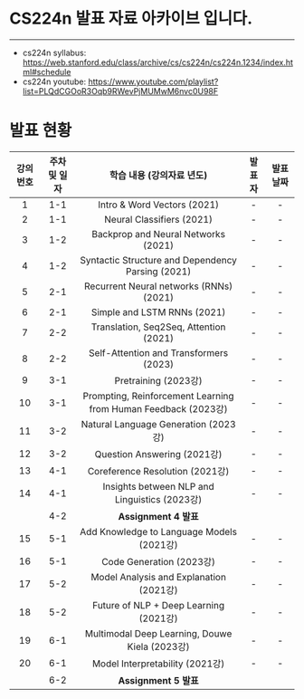 # CS224n 발표 자료 아카이브 입니다.
---

- cs224n syllabus: https://web.stanford.edu/class/archive/cs/cs224n/cs224n.1234/index.html#schedule
- cs224n youtube: https://www.youtube.com/playlist?list=PLQdCGOoR3Oqb9RWevPjMUMwM6nvc0U98F


# 발표 현황

| 강의 번호 | 주차 및 일자 |                             학습 내용 (강의자료 년도)                            | 발표자 | 발표 날짜 |
| :---: | :-----: | :-----------------------------------------------------------: | :-: | :---: |
|   1   |   1-1   |                  Intro & Word Vectors (2021)                  |  -  |   -   |
|   2   |   1-1   |                   Neural Classifiers (2021)                   |  -  |   -   |
|   3   |   1-2   |              Backprop and Neural Networks (2021)              |  -  |   -   |
|   4   |   1-2   |       Syntactic Structure and Dependency Parsing (2021)       |  -  |   -   |
|   5   |   2-1   |            Recurrent Neural networks (RNNs) (2021)            |  -  |   -   |
|   6   |   2-1   |                  Simple and LSTM RNNs (2021)                  |  -  |   -   |
|   7   |   2-2   |            Translation, Seq2Seq, Attention (2021)             |  -  |   -   |
|   8   |   2-2   |            Self-Attention and Transformers (2023)             |  -  |   -   |
|   9   |   3-1   |                      Pretraining (2023강)                      |  -  |   -   |
|  10   |   3-1   | Prompting, Reinforcement Learning from Human Feedback (2023강) |  -  |   -   |
|  11   |   3-2   |              Natural Language Generation (2023강)              |  -  |   -   |
|  12   |   3-2   |                  Question Answering (2021강)                   |  -  |   -   |
|  13   |   4-1   |                Coreference Resolution (2021강)                 |  -  |   -   |
|  14   |   4-1   |         Insights between NLP and Linguistics (2023강)          |  -  |   -   |
|       |   4-2   |                      **Assignment 4 발표**                      |     |       |
|  15   |   5-1   |           Add Knowledge to Language Models (2021강)            |  -  |   -   |
|  16   |   5-1   |                    Code Generation (2023강)                    |  -  |   -   |
|  17   |   5-2   |            Model Analysis and Explanation (2021강)             |  -  |   -   |
|  18   |   5-2   |             Future of NLP + Deep Learning (2021강)             |  -  |   -   |
|  19   |   6-1   |         Multimodal Deep Learning, Douwe Kiela (2023강)         |  -  |   -   |
|  20   |   6-1   |                Model Interpretability (2021강)                 |  -  |   -   |
|       |   6-2   |                      **Assignment 5 발표**                      |     |       |
